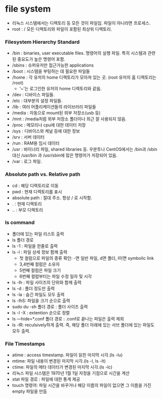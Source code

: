 # file system

- 리눅스 시스템에서는 디렉토리 등 모든 것이 파일임. 파일이 아니라면 프로세스.
- root : / 모든 디렉토리와 파일이 포함된 최상위 디렉토리.

### Filesystem Hierarchy Standard

- /bin : binaries, user executable files. 명령어의 실행 파일. 특히 시스템과 관련된 중요도가 높은 명령어 포함.
- /sbins : 슈퍼유저만 접근가능한 applications
- /boot : 시스템을 부팅하는 데 필요한 파일들
- /home : 각 유저의 home 디렉토리가 모아져 있는 곳. (root 유저의 홈 디렉토리는 /root)
    - ‘~’는 로그인한 유저의 home 디렉토리와 같음.
- /dev : 디바이스 파일들.
- /etc : 대부분의 설정 파일들.
- /lib : 여러 어플리케이션들의 라이브러리 파일들
- /media : 자동으로 mount된 외부 저장소(usb 등)
- /mnt : /media처럼 외부 저장소 폴더이나 최근 잘 사용되지 않음.
- /proc : 메모리나 cpu에 대한 데이터 저장
- /sys : 디바이스와 케널 등에 대한 정보
- /srv : 서버 데이터
- /run : RAM용 임시 데이터
- /usr : 바이너리 파일, shared libraries 등. 우분투나 CentOS에서는 /bin과 /sbin 대신 /usr/bin 과 /usr/sbin에 많은 명령어가 저장되어 있음.
- /var : 로그 파일.

### Absolute path vs. Relative path

- cd : 해당 디렉토리로 이동
- pwd : 현재 디렉토리를 표시
- absolute path : 절대 주소. 항상 / 로 시작함.
- . : 현재 디렉토리
- .. : 부모 디렉토리

### ls command

- 폴더에 있는 파일 리스트 출력
- ls 폴더 경로
- ls -1 : 파일을 한줄로 출력
- ls -l : 파일 상세 정보 함께 출력
    - 첫 컬럼으로 파일의 종류 확인: -면 일반 파일, d면 폴더, l이면 symbolic link
    - 3,4번째 컬럼은 소유자
    - 5번째 컬럼은 파일 크기
    - 6번째 컬럼부터는 파일 수정 일자 및 시각
- ls -lh : 파일 사이즈의 단위와 함께 출력
- ls -d : 폴더 정도만 출력
- ls -la : 숨긴 파일도 모두 출력
- ls -lhS: 파일을 크기 순으로 출력
- sudo du -sh 폴더 경로 : 폴더 사이즈 출력
- ls -l -X : extention 순으로 정렬
- ls —hide=*.conf 폴더 경로 : .conf로 끝나는 파일은 출력 제외
- ls -lR: reculsively하게 출력. 즉, 해당 폴더 아래에 있는 서브 폴더에 있는 파일도 모두 출력.

### File Timestamps

- atime : access timestamp. 파일이 읽힌 마지막 시각.(ls -lu)
- mtime: 파일 내용이 변경된 마지막 시각.(ls -l, ls -lt)
- ctime: 파일의 메타 데이터가 변경된 마지막 시각.(ls -lc)
- 리눅스 파일 시스템은 1970년 1월 1일 자정을 기점으로 시간을 계산
- stat 파일 경로 : 파일에 대한 통계 제공
- touch 명령어: 파일 시간을 바꾸거나 해당 이름의 파일이 없으면 그 이름을 가진 empty 파일을 만듬